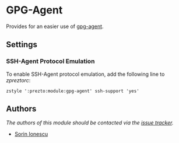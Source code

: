 GPG-Agent
=========

Provides for an easier use of [gpg-agent][1].

Settings
--------

### SSH-Agent Protocol Emulation

To enable SSH-Agent protocol emulation, add the following line to *zpreztorc*:

    zstyle ':prezto:module:gpg-agent' ssh-support 'yes'

Authors
-------

*The authors of this module should be contacted via the [issue tracker][2].*

  - [Sorin Ionescu](https://github.com/sorin-ionescu)

[1]: http://linux.die.net/man/1/gpg-agent
[2]: https://github.com/sorin-ionescu/prezto/issues

